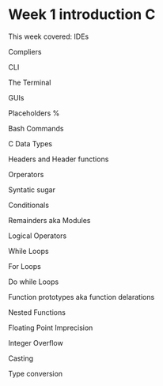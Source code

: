 # Week 1 introduction C
This week covered:
IDEs 

Compliers

CLI

The Terminal

GUIs

Placeholders %

Bash Commands

C Data Types

Headers and Header functions

Orperators

Syntatic sugar

Conditionals

Remainders aka Modules

Logical Operators

While Loops

For Loops

Do while Loops

Function prototypes aka function delarations 

Nested Functions

Floating Point Imprecision 

Integer Overflow

Casting

Type conversion

